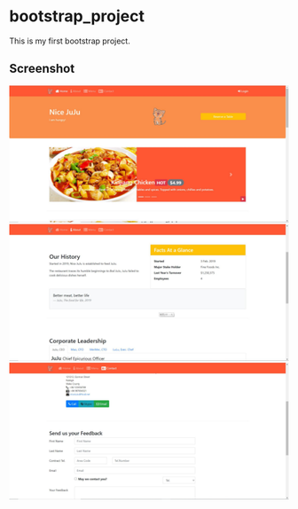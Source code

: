 # bootstrap_project
This is my first bootstrap project.

##  Screenshot

![Image](1.jpg)
![Image](2.jpg)
![Image](3.jpg)
